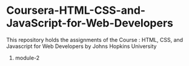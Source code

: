 # Coursera-HTML-CSS-and-JavaScript-for-Web-Developers
This repository holds the assignments of the Course : HTML, CSS, and Javascript for Web Developers by Johns Hopkins University
<ol>
<li><a herf="https://suprakash-144.github.io/Coursera-HTML-CSS-and-JavaScript-for-Web-Developers/module-2/">module-2</a></li>
</ol>
